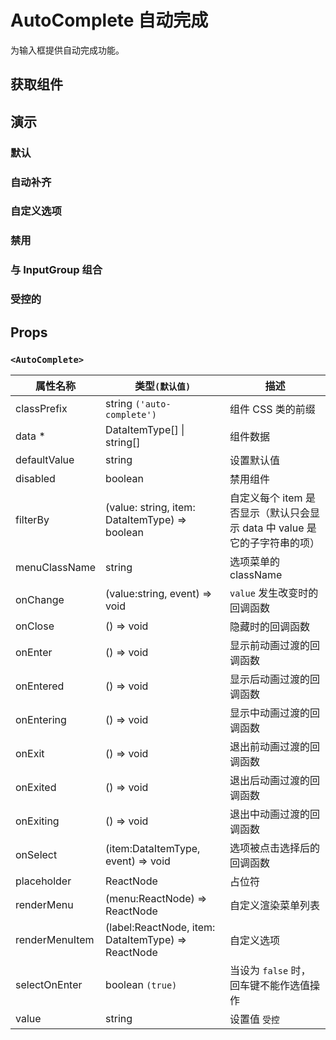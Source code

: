 # AutoComplete 自动完成

为输入框提供自动完成功能。

## 获取组件

<!--{include:(components/auto-complete/fragments/import.md)}-->

## 演示

### 默认

<!--{include:`basic.md`}-->

### 自动补齐

<!--{include:`email.md`}-->

### 自定义选项

<!--{include:`render-item.md`}-->

### 禁用

<!--{include:`disabled.md`}-->

### 与 InputGroup 组合

<!--{include:`input-group.md`}-->

### 受控的

<!--{include:`controlled.md`}-->

## Props

<!--{include:(_common/types/data-item-type.md)}-->

### `<AutoComplete>`

| 属性名称       | 类型`(默认值)`                                     | 描述                                                                      |
| -------------- | -------------------------------------------------- | ------------------------------------------------------------------------- |
| classPrefix    | string `('auto-complete')`                         | 组件 CSS 类的前缀                                                         |
| data \*        | DataItemType[] &#124; string[]                     | 组件数据                                                                  |
| defaultValue   | string                                             | 设置默认值                                                                |
| disabled       | boolean                                            | 禁用组件                                                                  |
| filterBy       | (value: string, item: DataItemType) => boolean     | 自定义每个 item 是否显示（默认只会显示 data 中 value 是它的子字符串的项） |
| menuClassName  | string                                             | 选项菜单的 className                                                      |
| onChange       | (value:string, event) => void                      | `value` 发生改变时的回调函数                                              |
| onClose        | () => void                                         | 隐藏时的回调函数                                                          |
| onEnter        | () => void                                         | 显示前动画过渡的回调函数                                                  |
| onEntered      | () => void                                         | 显示后动画过渡的回调函数                                                  |
| onEntering     | () => void                                         | 显示中动画过渡的回调函数                                                  |
| onExit         | () => void                                         | 退出前动画过渡的回调函数                                                  |
| onExited       | () => void                                         | 退出后动画过渡的回调函数                                                  |
| onExiting      | () => void                                         | 退出中动画过渡的回调函数                                                  |
| onSelect       | (item:DataItemType, event) => void                 | 选项被点击选择后的回调函数                                                |
| placeholder    | ReactNode                                          | 占位符                                                                    |
| renderMenu     | (menu:ReactNode) => ReactNode                      | 自定义渲染菜单列表                                                        |
| renderMenuItem | (label:ReactNode, item: DataItemType) => ReactNode | 自定义选项                                                                |
| selectOnEnter  | boolean `(true)`                                   | 当设为 `false` 时，回车键不能作选值操作                                   |
| value          | string                                             | 设置值 `受控`                                                             |
